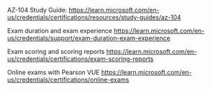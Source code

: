 
AZ-104 Study Guide:
https://learn.microsoft.com/en-us/credentials/certifications/resources/study-guides/az-104

Exam duration and exam experience
https://learn.microsoft.com/en-us/credentials/support/exam-duration-exam-experience

Exam scoring and scoring reports
https://learn.microsoft.com/en-us/credentials/certifications/exam-scoring-reports

Online exams with Pearson VUE
https://learn.microsoft.com/en-us/credentials/certifications/online-exams